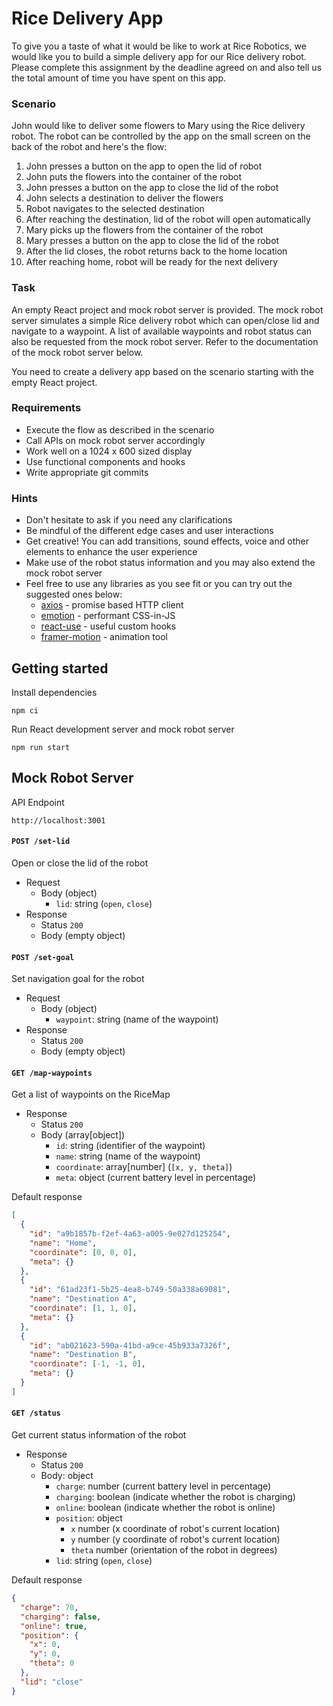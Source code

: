 # Rice Delivery App

To give you a taste of what it would be like to work at Rice Robotics, we would like you to build a simple delivery app for our Rice delivery robot. Please complete this assignment by the deadline agreed on and also tell us the total amount of time you have spent on this app.

### Scenario

John would like to deliver some flowers to Mary using the Rice delivery robot. The robot can be controlled by the app on the small screen on the back of the robot and here's the flow:

1. John presses a button on the app to open the lid of robot
2. John puts the flowers into the container of the robot
3. John presses a button on the app to close the lid of the robot
4. John selects a destination to deliver the flowers
5. Robot navigates to the selected destination
6. After reaching the destination, lid of the robot will open automatically
7. Mary picks up the flowers from the container of the robot
8. Mary presses a button on the app to close the lid of the robot
9. After the lid closes, the robot returns back to the home location
10. After reaching home, robot will be ready for the next delivery

### Task

An empty React project and mock robot server is provided. The mock robot server simulates a simple Rice delivery robot which can open/close lid and navigate to a waypoint. A list of available waypoints and robot status can also be requested from the mock robot server. Refer to the documentation of the mock robot server below.

You need to create a delivery app based on the scenario starting with the empty React project.

### Requirements

- Execute the flow as described in the scenario
- Call APIs on mock robot server accordingly
- Work well on a 1024 x 600 sized display
- Use functional components and hooks
- Write appropriate git commits

### Hints

- Don't hesitate to ask if you need any clarifications
- Be mindful of the different edge cases and user interactions
- Get creative! You can add transitions, sound effects, voice and other elements to enhance the user experience
- Make use of the robot status information and you may also extend the mock robot server
- Feel free to use any libraries as you see fit or you can try out the suggested ones below:
  - [axios](https://github.com/axios/axios) - promise based HTTP client
  - [emotion](https://github.com/emotion-js/emotion) - performant CSS-in-JS
  - [react-use](https://github.com/streamich/react-use) - useful custom hooks
  - [framer-motion](https://github.com/framer/motion) - animation tool

## Getting started

Install dependencies

```
npm ci
```

Run React development server and mock robot server

```
npm run start
```

## Mock Robot Server

API Endpoint

```
http://localhost:3001
```

#### `POST /set-lid`

Open or close the lid of the robot

- Request
  - Body (object)
    - `lid`: string (`open`, `close`)
- Response
  - Status `200`
  - Body (empty object)

#### `POST /set-goal`

Set navigation goal for the robot

- Request
  - Body (object)
    - `waypoint`: string (name of the waypoint)
- Response
  - Status `200`
  - Body (empty object)

#### `GET /map-waypoints`

Get a list of waypoints on the RiceMap

- Response
  - Status `200`
  - Body (array[object])
    - `id`: string (identifier of the waypoint)
    - `name`: string (name of the waypoint)
    - `coordinate`: array[number] (`[x, y, theta]`)
    - `meta`: object (current battery level in percentage)

Default response

```json
[
  {
    "id": "a9b1857b-f2ef-4a63-a005-9e027d125254",
    "name": "Home",
    "coordinate": [0, 0, 0],
    "meta": {}
  },
  {
    "id": "61ad23f1-5b25-4ea8-b749-50a338a69081",
    "name": "Destination A",
    "coordinate": [1, 1, 0],
    "meta": {}
  },
  {
    "id": "ab021623-590a-41bd-a9ce-45b933a7326f",
    "name": "Destination B",
    "coordinate": [-1, -1, 0],
    "meta": {}
  }
]
```

#### `GET /status`

Get current status information of the robot

- Response
  - Status `200`
  - Body: object
    - `charge`: number (current battery level in percentage)
    - `charging`: boolean (indicate whether the robot is charging)
    - `online`: boolean (indicate whether the robot is online)
    - `position`: object
      - `x` number (x coordinate of robot's current location)
      - `y` number (y coordinate of robot's current location)
      - `theta` number (orientation of the robot in degrees)
    - `lid`: string (`open`, `close`)

Default response

```json
{
  "charge": 70,
  "charging": false,
  "online": true,
  "position": {
    "x": 0,
    "y": 0,
    "theta": 0
  },
  "lid": "close"
}
```
